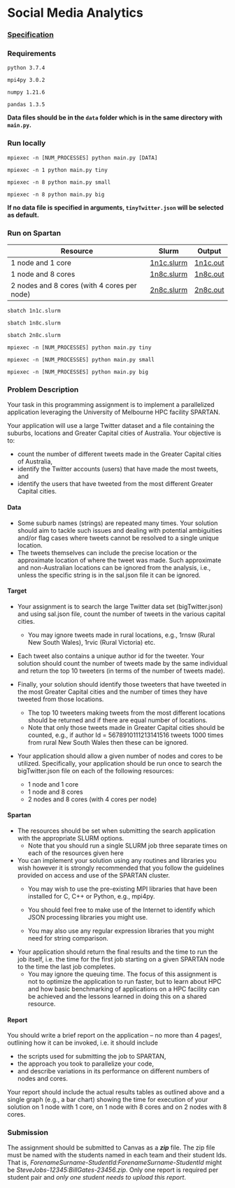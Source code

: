 # Social Media Analytics

### [Specification](https://github.com/LOOP115/Social_Media_Analytics/blob/main/resources/ass1-spec.pdf)



### Requirements

`python 3.7.4`

`mpi4py 3.0.2`

`numpy 1.21.6`

`pandas 1.3.5`

**Data files should be in the `data` folder which is in the same directory with `main.py`.**



### Run locally

```
mpiexec -n [NUM_PROCESSES] python main.py [DATA]

mpiexec -n 1 python main.py tiny

mpiexec -n 8 python main.py small

mpiexec -n 8 python main.py big
```

**If no data file is specified in arguments, `tinyTwitter.json` will be selected as default.**



### Run on Spartan

| Resource                                    | Slurm                          | Output                             |
| ------------------------------------------- | ------------------------------ | ---------------------------------- |
| 1 node and 1 core                           | [1n1c.slurm](slurm/1n1c.slurm) | [1n1c.out](outputs/batch/1n1c.out) |
| 1 node and 8 cores                          | [1n8c.slurm](1n8c.slurm)       | [1n8c.out](outputs/batch/1n8c.out) |
| 2 nodes and 8 cores (with 4 cores per node) | [2n8c.slurm](2n8c.slurm)       | [2n8c.out](outputs/batch/2n8c.out) |

```
sbatch 1n1c.slurm

sbatch 1n8c.slurm

sbatch 2n8c.slurm
```



```
mpiexec -n [NUM_PROCESSES] python main.py tiny

mpiexec -n [NUM_PROCESSES] python main.py small

mpiexec -n [NUM_PROCESSES] python main.py big
```



### Problem Description

Your task in this programming assignment is to implement a parallelized application leveraging the University of Melbourne HPC facility SPARTAN.

Your application will use a large Twitter dataset and a file containing the suburbs, locations and Greater Capital cities of Australia. Your objective is to:

* count the number of different tweets made in the Greater Capital cities of Australia,
* identify the Twitter accounts (users) that have made the most tweets, and
* identify the users that have tweeted from the most different Greater Capital cities.

#### Data

* Some suburb names (strings) are repeated many times. Your solution should aim to tackle such issues and dealing with potential ambiguities and/or flag cases where tweets cannot be resolved to a single unique location.
* The tweets themselves can include the precise location or the approximate location of where the tweet was made. Such approximate and non-Australian locations can be ignored from the analysis, i.e., unless the specific string is in the sal.json file it can be ignored.

#### Target

* Your assignment is to search the large Twitter data set (bigTwitter.json) and using sal.json file, count the number of tweets in the various capital cities.
  * You may ignore tweets made in rural locations, e.g., 1rnsw (Rural New South Wales), 1rvic (Rural Victoria) etc.
* Each tweet also contains a unique author id for the tweeter. Your solution should count the number of tweets made by the same individual and return the top 10 tweeters (in terms of the number of tweets made).
* Finally, your solution should identify those tweeters that have tweeted in the most Greater Capital cities and the number of times they have tweeted from those locations.
  * The top 10 tweeters making tweets from the most different locations should be returned and if there are equal number of locations.
  * Note that only those tweets made in Greater Capital cities should be counted, e.g., if author Id = 5678910111213141516
    tweets 1000 times from rural New South Wales then these can be ignored.

* Your application should allow a given number of nodes and cores to be utilized. Specifically, your application should be run once to search the bigTwitter.json file on each of the following resources:
  * 1 node and 1 core
  * 1 node and 8 cores
  * 2 nodes and 8 cores (with 4 cores per node)

#### Spartan

* The resources should be set when submitting the search application with the appropriate SLURM options.
  * Note that you should run a single SLURM job three separate times on each of the resources given here
* You can implement your solution using any routines and libraries you wish however it is strongly recommended that you follow the guidelines provided on access and use of the SPARTAN cluster.
  * You may wish to use the pre-existing MPI libraries that have been installed for C, C++ or Python, e.g., mpi4py.
  
  * You should feel free to make use of the Internet to identify which JSON processing libraries you might use.
  * You may also use any regular expression libraries that you might need for string comparison.
* Your application should return the final results and the time to run the job itself, i.e. the time for the first job starting on a given SPARTAN node to the time the last job completes.
  * You may ignore the queuing time. The focus of this assignment is not to optimize the application to run faster, but to learn about HPC and how basic benchmarking of applications on a HPC facility can be achieved and the lessons learned in doing this on a shared resource.

#### Report

You should write a brief report on the application – no more than 4 pages!, outlining how it can be invoked, i.e. it should include

* the scripts used for submitting the job to SPARTAN,
* the approach you took to parallelize your code,
* and describe variations in its performance on different numbers of nodes and cores.

Your report should include the actual results tables as outlined above and a single graph (e.g., a bar chart) showing the time for execution of your solution on 1 node with 1 core, on 1 node with 8 cores and on 2 nodes with 8 cores.



### Submission

The assignment should be submitted to Canvas as a ***zip*** file. The zip file must be named with the students named in each team and their student Ids. That is, *ForenameSurname-StudentId:ForenameSurname-StudentId* might be *SteveJobs-12345:BillGates-23456.zip*. Only one report is required per student pair and *only one student needs to upload this report*.

